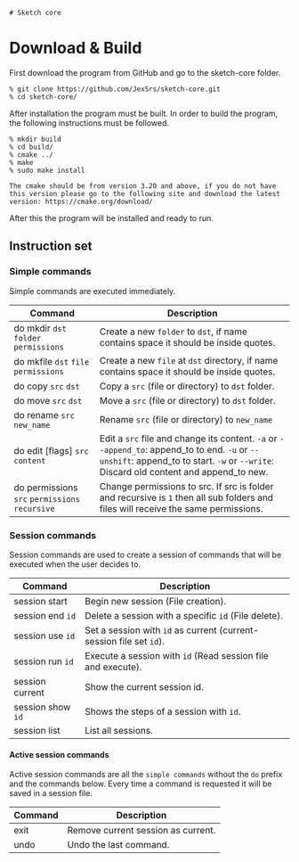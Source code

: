     # Sketch core

# Download & Build

First download the program from GitHub and go to the sketch-core folder.

```
% git clone https://github.com/JexSrs/sketch-core.git
% cd sketch-core/
```

After installation the program must be built. In order to build the program, the following instructions must be
followed.<br>

```
% mkdir build
% cd build/
% cmake ../
% make
% sudo make install
```

`
The cmake should be from version 3.20 and above, if you do not have this version please go to the following site and download the latest version:
https://cmake.org/download/
`

After this the program will be installed and ready to run.



## Instruction set

### Simple commands

Simple commands are executed immediately.

Command |  Description
---------|--------------
do mkdir `dst` `folder` `permissions` | Create a new `folder` to `dst`, if name contains space it should be inside quotes.
do mkfile `dst` `file` `permissions` | Create a new `file` at `dst` directory, if name contains space it should be inside quotes.
do copy `src` `dst` | Copy a `src` (file or directory) to `dst` folder.
do move `src` `dst` | Move a `src` (file or directory) to `dst` folder.
do rename `src` `new_name` | Rename `src` (file or directory) to `new_name`
do edit [flags] `src` `content` | Edit a `src` file and change its content. `-a` or `--append_to`: append_to to end. `-u` or `--unshift`: append_to to start. `-w` or `--write`: Discard old content and append_to new.
do permissions `src` `permissions` `recursive` | Change permissions to src. If src is folder and recursive is `1` then all sub folders and files will receive the same permissions.

### Session commands

Session commands are used to create a session of commands that will be executed when the user decides to.

Command |  Description
---------|--------------
session start | Begin new session (File creation).
session end `id` | Delete a session with a specific `id` (File delete).
session use `id` | Set a session with `id` as current (current-session file set `id`).
session run `id` | Execute a session with `id` (Read session file and execute).
session current | Show the current session id.
session show `id` | Shows the steps of a session with `id`.
session list | List all sessions.

#### Active session commands

Active session commands are all the `simple commands` without the `do` prefix and the commands below. Every time a
command is requested it will be saved in a session file.

Command |  Description
---------|--------------
exit | Remove current session as current.
undo | Undo the last command.
